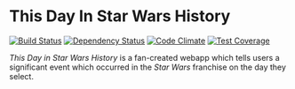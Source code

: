 # This Day In Star Wars History
[![Build Status](https://travis-ci.org/FPhillips27/ThisDayInStarWarsHistory.svg?branch=master)](https://travis-ci.org/FPhillips27/ThisDayInStarWarsHistory) [![Dependency Status](https://gemnasium.com/badges/github.com/FPhillips27/ThisDayInStarWarsHistory.svg)](https://gemnasium.com/github.com/FPhillips27/ThisDayInStarWarsHistory) [![Code Climate](https://codeclimate.com/github/FPhillips27/ThisDayInStarWarsHistory/badges/gpa.svg)](https://codeclimate.com/github/FPhillips27/ThisDayInStarWarsHistory) [![Test Coverage](https://codeclimate.com/github/FPhillips27/ThisDayInStarWarsHistory/badges/coverage.svg)](https://codeclimate.com/github/FPhillips27/ThisDayInStarWarsHistory/coverage)

<em>This Day in Star Wars History</em> is a fan-created webapp which tells users a significant event which occurred in the <em>Star Wars</em> franchise on the day they select.
